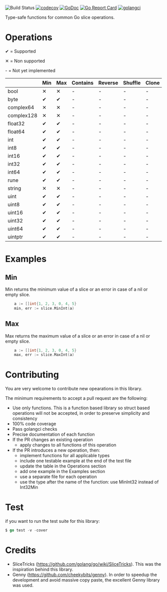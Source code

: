 ![Build Status](https://github.com/psampaz/slice/workflows/build/badge.svg)
[![codecov](https://codecov.io/gh/psampaz/slice/branch/master/graph/badge.svg)](https://codecov.io/gh/psampaz/slice)
[![GoDoc](https://godoc.org/github.com/psampaz/slice?status.svg)](https://godoc.org/github.com/psampaz/slice)
[![Go Report Card](https://goreportcard.com/badge/github.com/psampaz/slice)](https://goreportcard.com/report/github.com/psampaz/slice)
[![golangci](https://golangci.com/badges/github.com/psampaz/slice.svg)](https://golangci.com/r/github.com/psampaz/slice)

Type-safe functions for common Go slice operations.


# Operations 

✔ = Supported 

✕ = Non supported 

\- = Not yet implemented

|            | Min | Max | Contains | Reverse | Shuffle | Clone | Deduplicate | Insert | Delete |
| ---------- | --- | --- | -------- | ------- | ------- | ----- | ----------- | ------ | ------ |
| bool       | ✕   | ✕   | -        | -       | -       | -     | -           | -      | -      |
| byte       | ✔   | ✔   | -        | -       | -       | -     | -           | -      | -      |
| complex64  | ✕   | ✕   | -        | -       | -       | -     | -           | -      | -      |
| complex128 | ✕   | ✕   | -        | -       | -       | -     | -           | -      | -      |
| float32    | ✔   | ✔   | -        | -       | -       | -     | -           | -      | -      |
| float64    | ✔   | ✔   | -        | -       | -       | -     | -           | -      | -      |
| int        | ✔   | ✔   | -        | -       | -       | -     | -           | -      | -      |
| int8       | ✔   | ✔   | -        | -       | -       | -     | -           | -      | -      |
| int16      | ✔   | ✔   | -        | -       | -       | -     | -           | -      | -      |
| int32      | ✔   | ✔   | -        | -       | -       | -     | -           | -      | -      |
| int64      | ✔   | ✔   | -        | -       | -       | -     | -           | -      | -      |
| rune       | ✔   | ✔   | -        | -       | -       | -     | -           | -      | -      |
| string     | ✕   | ✕   | -        | -       | -       | -     | -           | -      | -      |
| uint       | ✔   | ✔   | -        | -       | -       | -     | -           | -      | -      |
| uint8      | ✔   | ✔   | -        | -       | -       | -     | -           | -      | -      |
| uint16     | ✔   | ✔   | -        | -       | -       | -     | -           | -      | -      |
| uint32     | ✔   | ✔   | -        | -       | -       | -     | -           | -      | -      |
| uint64     | ✔   | ✔   | -        | -       | -       | -     | -           | -      | -      |
| uintptr    | ✔   | ✔   | -        | -       | -       | -     | -           | -      | -      |

# Examples

## Min

Min returns the minimum value of a slice or an error in case of a nil or empty slice.
```go
    a := []int{1, 2, 3, 0, 4, 5}
    min, err := slice.MinInt(a)
```

## Max

Max returns the maximum value of a slice or an error in case of a nil or empty slice.
```go
    a := []int{1, 2, 3, 0, 4, 5}
    max, err := slice.MaxInt(a)
```

# Contributing

You are very welcome to contribute new opearations in this library.

The minimum requirements to accept a pull request are the following:

- Use only functions. This is a function based library so struct based operations will not be accepted, in order to preserve simplicity and consistency 
- 100% code coverage
- Pass golangci checks
- Precise documentation of each function
- If the PR changes an existing operation
    - apply changes to all functions of this operation
- If the PR introduces a new operation, then:
    - implement functions for all applicable types
    - include one testable example at the end of the test file
    - update the table in the Operations section
    - add one example in the Examples section
    - use a separate file for each operation
    - use the type after the name of the function: use MinInt32  instead of Int32Min

# Test

if you want to run the test suite for this library:

```go
$ go test -v -cover
```

# Credits

- SliceTricks (https://github.com/golang/go/wiki/SliceTricks). This was the inspiration behind this library.
- Genny (https://github.com/cheekybits/genny). In order to speedup the development and avoid massive copy paste, the excellent Genny library was used.
